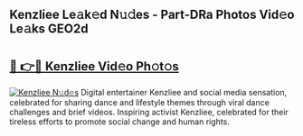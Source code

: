 ## Kenzliee Le𝚊k𝚎d N𝚞𝚍es - Part-DRa Photos Vid𝚎o Le𝚊ks GEO2d

# <h2><a href="http://fbfhwhv.evod.top/?m=Kenzliee">🔗 👉🔴 Kenzliee Vid𝚎o Ph𝚘t𝚘s</a></h2>

[![Kenzliee N𝚞d𝚎s](https://i.imgur.com/8V9OHl7.gif)](http://fbfhwhv.evod.top/?m=Kenzliee)
Digital entertainer Kenzliee and social media sensation, celebrated for sharing dance and lifestyle themes through viral dance challenges and brief videos. Inspiring activist Kenzliee, celebrated for their tireless efforts to promote social change and human rights. 
